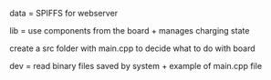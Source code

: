 data = SPIFFS for webserver

lib = use components from the board + manages charging state

create a src folder with main.cpp to decide what to do with board

dev = read binary files saved by system + example of main.cpp file

